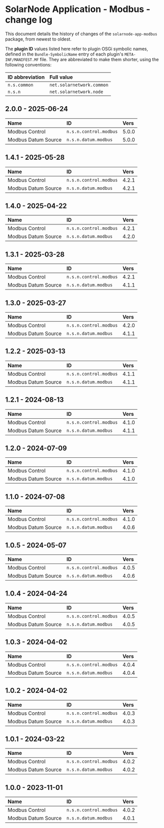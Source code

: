 # SolarNode Application - Modbus - change log

This document details the history of changes of the `solarnode-app-modbus` package, from
newest to oldest.

The **plugin ID** values listed here refer to plugin OSGi symbolic names, defined in the
`Bundle-SymbolicName` entry of each plugin's `META-INF/MANIFEST.MF` file. They are abbreviated to
make them shorter, using the following conventions:

| ID abbreviation | Full value                |
|:----------------|:--------------------------|
| `n.s.common`    | `net.solarnetwork.common` |
| `n.s.n`         | `net.solarnetwork.node`   |

## 2.0.0 - 2025-06-24

| Name                | ID                     | Vers  |
|:--------------------|:-----------------------|:------|
| Modbus Control      | `n.s.n.control.modbus` | 5.0.0 |
| Modbus Datum Source | `n.s.n.datum.modbus`   | 5.0.0 |


## 1.4.1 - 2025-05-28

| Name                | ID                     | Vers  |
|:--------------------|:-----------------------|:------|
| Modbus Control      | `n.s.n.control.modbus` | 4.2.1 |
| Modbus Datum Source | `n.s.n.datum.modbus`   | 4.2.1 |


## 1.4.0 - 2025-04-22

| Name                | ID                     | Vers  |
|:--------------------|:-----------------------|:------|
| Modbus Control      | `n.s.n.control.modbus` | 4.2.1 |
| Modbus Datum Source | `n.s.n.datum.modbus`   | 4.2.0 |


## 1.3.1 - 2025-03-28

| Name                | ID                     | Vers  |
|:--------------------|:-----------------------|:------|
| Modbus Control      | `n.s.n.control.modbus` | 4.2.1 |
| Modbus Datum Source | `n.s.n.datum.modbus`   | 4.1.1 |


## 1.3.0 - 2025-03-27

| Name                | ID                     | Vers  |
|:--------------------|:-----------------------|:------|
| Modbus Control      | `n.s.n.control.modbus` | 4.2.0 |
| Modbus Datum Source | `n.s.n.datum.modbus`   | 4.1.1 |


## 1.2.2 - 2025-03-13

| Name                | ID                     | Vers  |
|:--------------------|:-----------------------|:------|
| Modbus Control      | `n.s.n.control.modbus` | 4.1.1 |
| Modbus Datum Source | `n.s.n.datum.modbus`   | 4.1.1 |


## 1.2.1 - 2024-08-13

| Name                | ID                     | Vers  |
|:--------------------|:-----------------------|:------|
| Modbus Control      | `n.s.n.control.modbus` | 4.1.0 |
| Modbus Datum Source | `n.s.n.datum.modbus`   | 4.1.1 |


## 1.2.0 - 2024-07-09

| Name                | ID                     | Vers  |
|:--------------------|:-----------------------|:------|
| Modbus Control      | `n.s.n.control.modbus` | 4.1.0 |
| Modbus Datum Source | `n.s.n.datum.modbus`   | 4.1.0 |


## 1.1.0 - 2024-07-08

| Name                | ID                     | Vers  |
|:--------------------|:-----------------------|:------|
| Modbus Control      | `n.s.n.control.modbus` | 4.1.0 |
| Modbus Datum Source | `n.s.n.datum.modbus`   | 4.0.6 |


## 1.0.5 - 2024-05-07

| Name                | ID                     | Vers  |
|:--------------------|:-----------------------|:------|
| Modbus Control      | `n.s.n.control.modbus` | 4.0.5 |
| Modbus Datum Source | `n.s.n.datum.modbus`   | 4.0.6 |


## 1.0.4 - 2024-04-24

| Name                | ID                     | Vers  |
|:--------------------|:-----------------------|:------|
| Modbus Control      | `n.s.n.control.modbus` | 4.0.5 |
| Modbus Datum Source | `n.s.n.datum.modbus`   | 4.0.5 |


## 1.0.3 - 2024-04-02

| Name                | ID                     | Vers  |
|:--------------------|:-----------------------|:------|
| Modbus Control      | `n.s.n.control.modbus` | 4.0.4 |
| Modbus Datum Source | `n.s.n.datum.modbus`   | 4.0.4 |


## 1.0.2 - 2024-04-02

| Name                | ID                     | Vers  |
|:--------------------|:-----------------------|:------|
| Modbus Control      | `n.s.n.control.modbus` | 4.0.3 |
| Modbus Datum Source | `n.s.n.datum.modbus`   | 4.0.3 |


## 1.0.1 - 2024-03-22

| Name                | ID                     | Vers  |
|:--------------------|:-----------------------|:------|
| Modbus Control      | `n.s.n.control.modbus` | 4.0.2 |
| Modbus Datum Source | `n.s.n.datum.modbus`   | 4.0.2 |


## 1.0.0 - 2023-11-01

| Name                | ID                     | Vers  |
|:--------------------|:-----------------------|:------|
| Modbus Control      | `n.s.n.control.modbus` | 4.0.2 |
| Modbus Datum Source | `n.s.n.datum.modbus`   | 4.0.1 |
